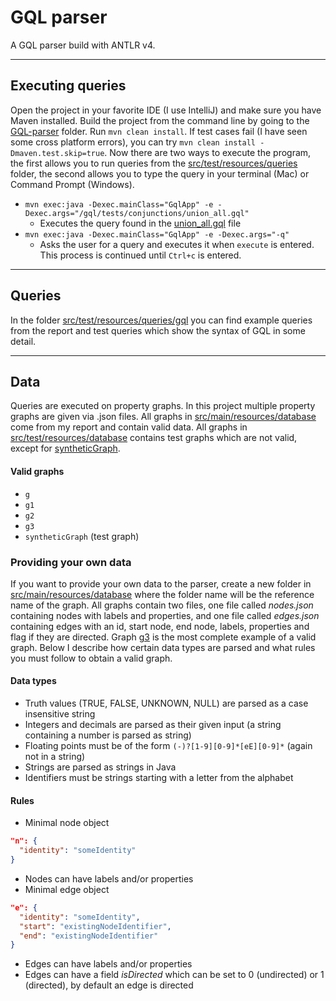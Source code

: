 # GQL parser
A GQL parser build with ANTLR v4.

---
## Executing queries
Open the project in your favorite IDE (I use IntelliJ) and make sure you have Maven installed.
Build the project from the command line by going to the [GQL-parser]() folder. Run `mvn clean install`. 
If test cases fail (I have seen some cross platform errors), you can try `mvn clean install -Dmaven.test.skip=true`.
Now there are two ways to execute the program, the first allows you to run queries from the 
[src/test/resources/queries](src/test/resources/queries) folder, the second allows you to type 
the query in your terminal (Mac) or Command Prompt (Windows).

* `mvn exec:java -Dexec.mainClass="GqlApp" -e -Dexec.args="/gql/tests/conjunctions/union_all.gql"` 
  * Executes the query found in the [union_all.gql](src/test/resources/queries/gql/test/conjunctions/union_all.gql)
    file
* `mvn exec:java -Dexec.mainClass="GqlApp" -e -Dexec.args="-q"`
  * Asks the user for a query and executes it when `execute` is entered. This process is continued until
    `Ctrl+c` is entered.
    
---
## Queries
In the folder [src/test/resources/queries/gql](src/test/resources/queries/gql) you can find example queries
from the report and test queries which show the syntax of GQL in some detail.

---
## Data
Queries are executed on property graphs. In this project multiple property graphs are given via .json files. All graphs in
[src/main/resources/database](src/main/resources/database) come from my report and contain valid data.
All graphs in [src/test/resources/database](src/test/resources/database) contains test graphs which are not
valid, except for [syntheticGraph](src/test/resources/database/syntheticGraph). 

#### Valid graphs
* `g`
* `g1`
* `g2`
* `g3`
* `syntheticGraph` (test graph)

### Providing your own data
If you want to provide your own data to the parser, create a new folder in
[src/main/resources/database](src/main/resources/database) where the folder name will be the reference name of 
the graph. All graphs contain two files, one file called *nodes.json* containing nodes with labels and properties, 
and one file called *edges.json* containing edges with an id, start node, end node, labels, properties and flag
if they are directed. Graph [g3](src/main/resources/database/g3) is the most complete example of a valid graph.
Below I describe how certain data types are parsed and what rules you must follow to obtain a valid graph.

#### Data types
* Truth values (TRUE, FALSE, UNKNOWN, NULL) are parsed as a case insensitive string 
* Integers and decimals are parsed as their given input (a string containing a number is parsed as string)
* Floating points must be of the form `(-)?[1-9][0-9]*[eE][0-9]*` (again not in a string)
* Strings are parsed as strings in Java
* Identifiers must be strings starting with a letter from the alphabet

#### Rules
* Minimal node object
```json
"n": {
  "identity": "someIdentity"
}
```
* Nodes can have labels and/or properties
* Minimal edge object
```json
"e": {
  "identity": "someIdentity", 
  "start": "existingNodeIdentifier",
  "end": "existingNodeIdentifier"
}
```
* Edges can have labels and/or properties
* Edges can have a field *isDirected* which can be set to 0 (undirected) or 1 (directed),
  by default an edge is directed